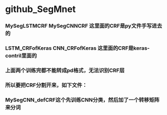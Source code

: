 # github_SegMnet

### MySegLSTMCRF MySegCNNCRF   这里面的CRF是py文件手写进去的
### LSTM_CRFofKeras CNN_CRFofKeras  这里面的CRF是keras-contril里面的
### 上面两个训练完都不能转成pd格式，无法识别CRF层
### 所以要把CRF分割开来，如下文件：
### MySegCNN_defCRF这个先训练CNN分类，然后加了一个转移矩阵来分词

